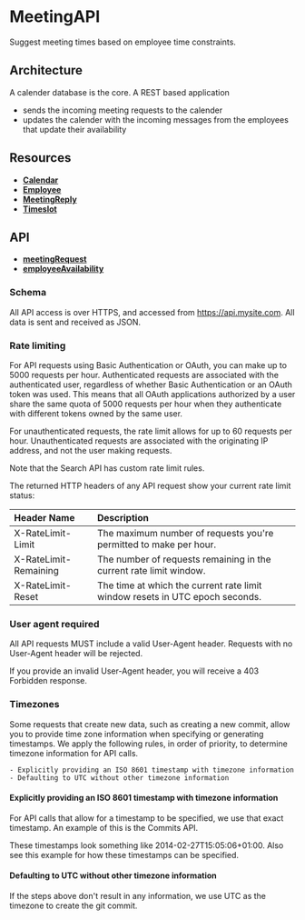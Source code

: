 # MeetingAPI
Suggest meeting times based on employee time constraints.


## Architecture

A calender database is the core.
A REST based application
- sends the incoming meeting requests to the calender
- updates the calender with the incoming messages from the employees that update their availability

## Resources

- [**Calendar**](resources/calendar.md )
- [**Employee**](resources/employee.md)
- [**MeetingReply**](resources/meetingreply.md)
- [**Timeslot**](resources/timeslot.md)


## API

- [**meetingRequest**](api/meetingrequest.md)
- [**employeeAvailability**](api/employeeavailability.md)

### Schema

All API access is over HTTPS, and accessed from https://api.mysite.com. All data is sent and received as JSON.

### Rate limiting

For API requests using Basic Authentication or OAuth, you can make up to 5000 requests per hour. Authenticated requests are associated with the authenticated user, regardless of whether Basic Authentication or an OAuth token was used. This means that all OAuth applications authorized by a user share the same quota of 5000 requests per hour when they authenticate with different tokens owned by the same user.

For unauthenticated requests, the rate limit allows for up to 60 requests per hour. Unauthenticated requests are associated with the originating IP address, and not the user making requests.

Note that the Search API has custom rate limit rules.

The returned HTTP headers of any API request show your current rate limit status:

|Header Name|Description|
|:---------------|:--------|
|X-RateLimit-Limit|The maximum number of requests you're permitted to make per hour.|
|X-RateLimit-Remaining|The number of requests remaining in the current rate limit window.|
|X-RateLimit-Reset|The time at which the current rate limit window resets in UTC epoch seconds.|

### User agent required

All API requests MUST include a valid User-Agent header. Requests with no User-Agent header will be rejected.

If you provide an invalid User-Agent header, you will receive a 403 Forbidden response.


### Timezones

Some requests that create new data, such as creating a new commit, allow you to provide time zone information when specifying or generating timestamps. We apply the following rules, in order of priority, to determine timezone information for API calls.

    - Explicitly providing an ISO 8601 timestamp with timezone information
    - Defaulting to UTC without other timezone information

#### Explicitly providing an ISO 8601 timestamp with timezone information

For API calls that allow for a timestamp to be specified, we use that exact timestamp. An example of this is the Commits API.

These timestamps look something like 2014-02-27T15:05:06+01:00. Also see this example for how these timestamps can be specified.

#### Defaulting to UTC without other timezone information

If the steps above don't result in any information, we use UTC as the timezone to create the git commit.
